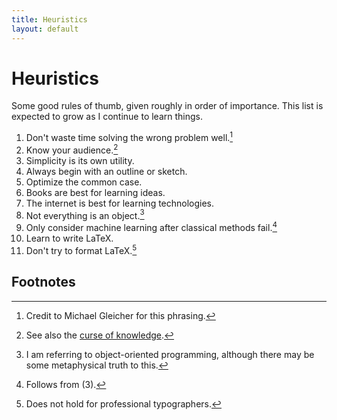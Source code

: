 ```yaml
---
title: Heuristics
layout: default
---
```


# Heuristics

Some good rules of thumb, given roughly in order of importance. This list is expected to grow as I continue to learn things.

1. Don't waste time solving the wrong problem well.[^1]
2. Know your audience.[^2]
3. Simplicity is its own utility.
4. Always begin with an outline or sketch.
5. Optimize the common case.
6. Books are best for learning ideas.
7. The internet is best for learning technologies.
8. Not everything is an object.[^3]
9. Only consider machine learning after classical methods fail.[^4]
10. Learn to write LaTeX.
11. Don't try to format LaTeX.[^5]

## Footnotes

[^1]: Credit to Michael Gleicher for this phrasing.
[^2]: See also the [curse of knowledge](https://en.wikipedia.org/wiki/Curse_of_knowledge).
[^3]: I am referring to object-oriented programming, although there may be some metaphysical truth to this.
[^4]: Follows from (3).
[^5]: Does not hold for professional typographers.
